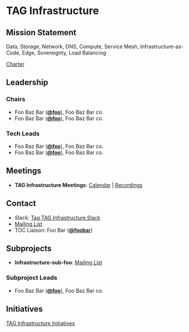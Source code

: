 # TAG Infrastructure

## Mission Statement
Data, Storage, Network, DNS, Compute, Service Mesh, Infrastructure-as-Code, Edge, Sovereignty, Load Balancing


[Charter](./charter.md)

## Leadership
### Chairs
- Foo Baz Bar (**[@foo](https://github.com/foo)**), Foo Baz Bar co.
- Foo Baz Bar (**[@foo](https://github.com/foo)**), Foo Baz Bar co.
### Tech Leads
- Foo Baz Bar (**[@foo](https://github.com/foo)**), Foo Baz Bar co.
- Foo Baz Bar (**[@foo](https://github.com/foo)**), Foo Baz Bar co.

## Meetings
- **TAG Infrastructure Meetings**: [Calendar](https://zoom-lfx.platform.linuxfoundation.org/meetings/tag-infrastructure?view=list) | [Recordings](https://www.youtube.com/playlist?foo)

## Contact
- Slack: [Tag TAG Infrastructure Slack](https://cloud-native.slack.com/archives/https://cloud-native.slack.com/archives/C08KBH3RA1K)
- [Mailing List](https://lists.cncf.io/g/cncf-tag-infrastructure)
- TOC Liaison: Foo Bar (**[@foobar](https://github.com/foobar)**)

## Subprojects
- **Infrastructure-sub-foo**: [Mailing List](https://lists.cncf.io/g/cncf-tag-infrastructure)
### Subproject Leads
- Foo Baz Bar (**[@foo](https://github.com/foo)**), Foo Baz Bar co.
## Initiatives
[TAG Infrastructure Initiatives](https://github.com/cncf/toc/labels/tag%2Finfrastructure-initiative)